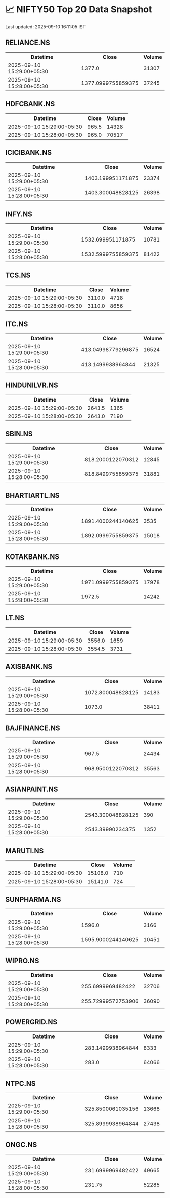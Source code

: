 # 📈 NIFTY50 Top 20 Data Snapshot

Last updated: 2025-09-10 16:11:05 IST

## RELIANCE.NS

<table>
  <tr><th>Datetime</th><th>Close</th><th>Volume</th></tr>
  <tr><td>2025-09-10 15:29:00+05:30</td><td>1377.0</td><td>31307</td></tr>
  <tr><td>2025-09-10 15:28:00+05:30</td><td>1377.0999755859375</td><td>37245</td></tr>
</table>

## HDFCBANK.NS

<table>
  <tr><th>Datetime</th><th>Close</th><th>Volume</th></tr>
  <tr><td>2025-09-10 15:29:00+05:30</td><td>965.5</td><td>14328</td></tr>
  <tr><td>2025-09-10 15:28:00+05:30</td><td>965.0</td><td>70517</td></tr>
</table>

## ICICIBANK.NS

<table>
  <tr><th>Datetime</th><th>Close</th><th>Volume</th></tr>
  <tr><td>2025-09-10 15:29:00+05:30</td><td>1403.199951171875</td><td>23374</td></tr>
  <tr><td>2025-09-10 15:28:00+05:30</td><td>1403.300048828125</td><td>26398</td></tr>
</table>

## INFY.NS

<table>
  <tr><th>Datetime</th><th>Close</th><th>Volume</th></tr>
  <tr><td>2025-09-10 15:29:00+05:30</td><td>1532.699951171875</td><td>10781</td></tr>
  <tr><td>2025-09-10 15:28:00+05:30</td><td>1532.5999755859375</td><td>81422</td></tr>
</table>

## TCS.NS

<table>
  <tr><th>Datetime</th><th>Close</th><th>Volume</th></tr>
  <tr><td>2025-09-10 15:29:00+05:30</td><td>3110.0</td><td>4718</td></tr>
  <tr><td>2025-09-10 15:28:00+05:30</td><td>3110.0</td><td>8656</td></tr>
</table>

## ITC.NS

<table>
  <tr><th>Datetime</th><th>Close</th><th>Volume</th></tr>
  <tr><td>2025-09-10 15:29:00+05:30</td><td>413.04998779296875</td><td>16524</td></tr>
  <tr><td>2025-09-10 15:28:00+05:30</td><td>413.1499938964844</td><td>21325</td></tr>
</table>

## HINDUNILVR.NS

<table>
  <tr><th>Datetime</th><th>Close</th><th>Volume</th></tr>
  <tr><td>2025-09-10 15:29:00+05:30</td><td>2643.5</td><td>1365</td></tr>
  <tr><td>2025-09-10 15:28:00+05:30</td><td>2643.0</td><td>7190</td></tr>
</table>

## SBIN.NS

<table>
  <tr><th>Datetime</th><th>Close</th><th>Volume</th></tr>
  <tr><td>2025-09-10 15:29:00+05:30</td><td>818.2000122070312</td><td>12845</td></tr>
  <tr><td>2025-09-10 15:28:00+05:30</td><td>818.8499755859375</td><td>31881</td></tr>
</table>

## BHARTIARTL.NS

<table>
  <tr><th>Datetime</th><th>Close</th><th>Volume</th></tr>
  <tr><td>2025-09-10 15:29:00+05:30</td><td>1891.4000244140625</td><td>3535</td></tr>
  <tr><td>2025-09-10 15:28:00+05:30</td><td>1892.0999755859375</td><td>15018</td></tr>
</table>

## KOTAKBANK.NS

<table>
  <tr><th>Datetime</th><th>Close</th><th>Volume</th></tr>
  <tr><td>2025-09-10 15:29:00+05:30</td><td>1971.0999755859375</td><td>17978</td></tr>
  <tr><td>2025-09-10 15:28:00+05:30</td><td>1972.5</td><td>14242</td></tr>
</table>

## LT.NS

<table>
  <tr><th>Datetime</th><th>Close</th><th>Volume</th></tr>
  <tr><td>2025-09-10 15:29:00+05:30</td><td>3556.0</td><td>1659</td></tr>
  <tr><td>2025-09-10 15:28:00+05:30</td><td>3554.5</td><td>3731</td></tr>
</table>

## AXISBANK.NS

<table>
  <tr><th>Datetime</th><th>Close</th><th>Volume</th></tr>
  <tr><td>2025-09-10 15:29:00+05:30</td><td>1072.800048828125</td><td>14183</td></tr>
  <tr><td>2025-09-10 15:28:00+05:30</td><td>1073.0</td><td>38411</td></tr>
</table>

## BAJFINANCE.NS

<table>
  <tr><th>Datetime</th><th>Close</th><th>Volume</th></tr>
  <tr><td>2025-09-10 15:29:00+05:30</td><td>967.5</td><td>24434</td></tr>
  <tr><td>2025-09-10 15:28:00+05:30</td><td>968.9500122070312</td><td>35563</td></tr>
</table>

## ASIANPAINT.NS

<table>
  <tr><th>Datetime</th><th>Close</th><th>Volume</th></tr>
  <tr><td>2025-09-10 15:29:00+05:30</td><td>2543.300048828125</td><td>390</td></tr>
  <tr><td>2025-09-10 15:28:00+05:30</td><td>2543.39990234375</td><td>1352</td></tr>
</table>

## MARUTI.NS

<table>
  <tr><th>Datetime</th><th>Close</th><th>Volume</th></tr>
  <tr><td>2025-09-10 15:29:00+05:30</td><td>15108.0</td><td>710</td></tr>
  <tr><td>2025-09-10 15:28:00+05:30</td><td>15141.0</td><td>724</td></tr>
</table>

## SUNPHARMA.NS

<table>
  <tr><th>Datetime</th><th>Close</th><th>Volume</th></tr>
  <tr><td>2025-09-10 15:29:00+05:30</td><td>1596.0</td><td>3166</td></tr>
  <tr><td>2025-09-10 15:28:00+05:30</td><td>1595.9000244140625</td><td>10451</td></tr>
</table>

## WIPRO.NS

<table>
  <tr><th>Datetime</th><th>Close</th><th>Volume</th></tr>
  <tr><td>2025-09-10 15:29:00+05:30</td><td>255.6999969482422</td><td>32706</td></tr>
  <tr><td>2025-09-10 15:28:00+05:30</td><td>255.72999572753906</td><td>36090</td></tr>
</table>

## POWERGRID.NS

<table>
  <tr><th>Datetime</th><th>Close</th><th>Volume</th></tr>
  <tr><td>2025-09-10 15:29:00+05:30</td><td>283.1499938964844</td><td>8333</td></tr>
  <tr><td>2025-09-10 15:28:00+05:30</td><td>283.0</td><td>64066</td></tr>
</table>

## NTPC.NS

<table>
  <tr><th>Datetime</th><th>Close</th><th>Volume</th></tr>
  <tr><td>2025-09-10 15:29:00+05:30</td><td>325.8500061035156</td><td>13668</td></tr>
  <tr><td>2025-09-10 15:28:00+05:30</td><td>325.8999938964844</td><td>27438</td></tr>
</table>

## ONGC.NS

<table>
  <tr><th>Datetime</th><th>Close</th><th>Volume</th></tr>
  <tr><td>2025-09-10 15:29:00+05:30</td><td>231.6999969482422</td><td>49665</td></tr>
  <tr><td>2025-09-10 15:28:00+05:30</td><td>231.75</td><td>52285</td></tr>
</table>

